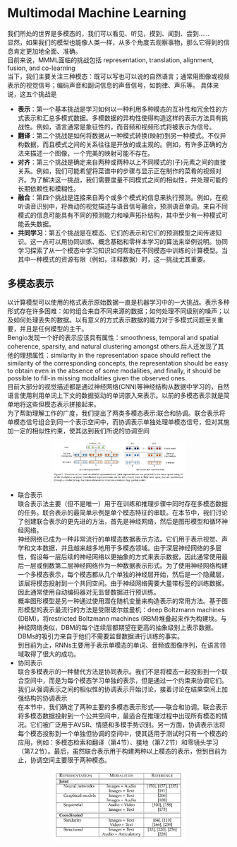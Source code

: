 # Multimodal Machine Learning
我们所处的世界是多模态的，我们可以看见、听见，摸到、闻到、尝到......   
显然，如果我们的模型也能像人类一样，从多个角度去观察事物，那么它得到的信息肯定更加地全面、准确。   
目前来说，MMML面临的挑战包括 representation, translation, alignment, fusion, and co-learning   
当下，我们主要关注三种模态：既可以写也可以说的自然语言；通常用图像或视频表示的视觉信号；编码声音和副词信息的声音信号，如韵律、声乐等。
具体来说，这五个挑战是
- **表示**：第一个基本挑战是学习如何以一种利用多种模态的互补性和冗余性的方式表示和汇总多模式数据。多模数据的异构性使得构造这样的表示方法具有挑战性。例如，语言通常是象征性的，而音频和视频形式将被表示为信号。
- **翻译**：第二个挑战是如何将数据从一种模式转换(映射)到另一种模式。不仅异构数据，而且模式之间的关系往往是开放的或主观的。例如，有许多正确的方法来描述一个图像，一个完美的映射可能不存在。
- **对齐**：第三个挑战是确定来自两种或两种以上不同模式的(子)元素之间的直接关系。例如，我们可能希望将菜谱中的步骤与显示正在制作的菜肴的视频对齐。为了解决这一挑战，我们需要度量不同模式之间的相似性，并处理可能的长期依赖性和模糊性。
- **融合**：第四个挑战是连接来自两个或多个模式的信息来执行预测。例如，在视听语音识别中，将唇动的视觉描述与语音信号融合，预测语音单词。来自不同模式的信息可能具有不同的预测能力和噪声拓扑结构，其中至少有一种模式可能丢失数据。
- **共同学习**：第五个挑战是在模态、它们的表示和它们的预测模型之间传递知识。这一点可以用协同训练、概念基础和零样本学习的算法来举例说明。协同学习探索了从一个模态中学习知识如何帮助在不同模态中训练的计算模型。当其中一种模式的资源有限（例如，注释数据）时，这一挑战尤其重要。   

## 多模态表示
以计算模型可以使用的格式表示原始数据一直是机器学习中的一大挑战。表示多种形式存在许多困难：如何组合来自不同来源的数据；如何处理不同级别的噪声；以及如何处理丢失的数据。以有意义的方式表示数据的能力对于多模式问题至关重要，并且是任何模型的主干。    
Bengio发现一个好的表示应该具有属性：smoothness, temporal and spatial coherence, sparsity, and natural clustering amongst others.后人还发现了其他的理想属性：similarity in the representation space
should reflect the similarity of the corresponding concepts,
the representation should be easy to obtain even in the
absence of some modalities, and finally, it should be possible
to fill-in missing modalities given the observed ones.    
目前大部分的视觉描述都是通过神经网络(CNN)等神经结构从数据中学习的，自然语言使用利用单词上下文的数据驱动的单词嵌入来表示。以前的多模态表示就是简单地将这些但模态表示拼接起来。   
为了帮助理解工作的广度，我们提出了两类多模态表示:联合和协调。联合表示将单模态信号组合到同一个表示空间中，而协调表示单独处理单模态信号，但对其施加一定的相似性约束，使其达到我们所说的协调空间
<div align=center><img src="..\image\MMML\5b1a794b8437af7ee3857a9ff1aa9e7.jpg" width="300"></div> 
  
  - 联合表示   
  联合表示法主要（但不是唯一）用于在训练和推理步骤中同时存在多模态数据的任务。联合表示的最简单示例是单个模态特征的串联。在本节中，我们讨论了创建联合表示的更先进的方法，首先是神经网络，然后是图形模型和循环神经网络。   
  神经网络已成为一种非常流行的单模态数据表示方法。它们用于表示视觉、声学和文本数据，并且越来越多地用于多模态领域。由于深层神经网络的多层性，假设每一层后续的神经网络以更抽象的方式来表示数据，因此通常使用最后一层或倒数第二层神经网络作为一种数据表示形式。为了使用神经网络构建一个多模态表示，每个模态都从几个单独的神经层开始，然后是一个隐藏层，该层将模态投射到一个共同空间。由于神经网络需要大量带标签的训练数据，因此通常使用自动编码器对无监督数据进行预训练。   
  概率图形模型是另一种通过使用潜在随机变量来构造表示的常用方法。基于图形模型的表示最流行的方法是受限玻尔兹曼机：deep Boltzmann machines (DBM)，将restricted Boltzmann machines (RBM)堆叠起来作为构建块。与神经网络类似，DBM的每个连续层都期望在更高的抽象级别上表示数据。DBMs的吸引力来自于他们不需要监督数据进行训练的事实。  
  到目前为止，RNNs主要用于表示单模态的单词、音频或图像序列，在语言领域取得了很大的成功。   
  - 协同表示   
  联合多模表示的一种替代方法是协同表示。我们不是将模态一起投影到一个联合空间中，而是为每个模态学习单独的表示，但是通过一个约束来协调它们。我们从强调表示之间的相似性的协调表示开始讨论，接着讨论在结果空间上加强结构的协调表示    
  在本节中，我们确定了两种主要的多模态表示形式——联合和协调。联合表示将多模态数据投射到一个公共空间中，最适合在推理过程中出现所有模态的情况。它们被广泛用于AVSR、情感和多模手势识别。另一方面，协调表示法将每个模态投影到一个单独但协调的空间中，使其适用于测试时只有一个模态的应用，例如：多模态检索和翻译（第4节）、接地（第7.2节）和零镜头学习（第7.2节）。最后，虽然联合表示用于构建两种以上模态的表示，但到目前为止，协调空间主要限于两种模态。   
  <div align=center><img src="..\image\MMML\e2ef507aad54ca7c344e7efc8e6b4cc.jpg" width="300"></div> 
